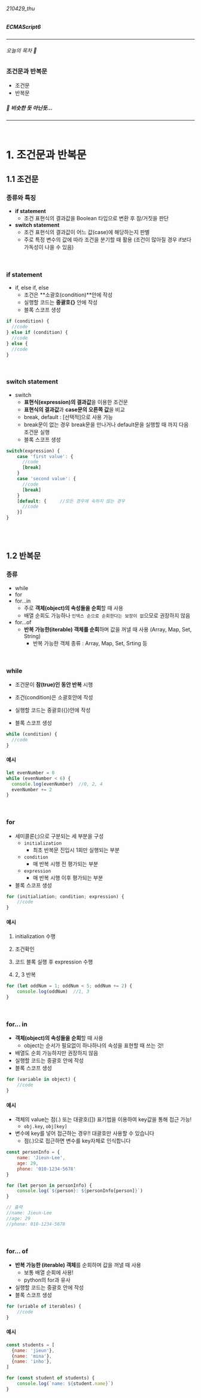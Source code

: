 ###### 210429_thu

##### ECMAScript6

<hr>


###### 오늘의 목차 :musical_note:

### 조건문과 반복문

- 조건문
- 반복문

##### :saxophone: 비슷한 듯 아닌듯...

<hr>
<br>

# 1. 조건문과 반복문

## 1.1 조건문

### 종류와 특징

- **if statement**
  - 조건 표현식의 결과값을 Boolean 타입으로 변환 후 참/거짓을 판단
- **switch statement**
  - 조건 표현식의 결과값이 어느 값(case)에 해당하는지 판별
  - 주로 특정 변수의 값에 따라 조건을 분기할 때 활용 (조건이 많아질  경우 if보다 가독성이 나을 수 있음)

<br>

### if statement

- if, else if, else
  - 조건은 **소괄호(condition)**안에 작성
  - 실행할 코드는 **중괄호{}** 안에 작성
  - 블록 스코프 생성

```js
if (condition) {
  //code
} else if (condition) {
  //code
} else {
  //code
}
```

<br>

### switch statement

- switch
  - **표현식(expression)의 결과값**을 이용한 조건문
  - **표현식의 결과값**과 **case문의 오른쪽 값**을 비교
  - break, default : [선택적]으로 사용 가능
  - break문이 없는 경우 break문을 만나거나 default문을 실행할 때 까지 다음 조건문 실행
  - 블록 스코프 생성

```js
switch(expression) {
    case 'first value': {
      //code
      [break]
    }
    case 'second value': {
      //code
      [break]
    }
    [default: {		//모든 경우에 속하지 않는 경우
      //code
    }]
}
```

<br>

<br>

## 1.2 반복문

### 종류

- while
- for
- for...in
  - 주로 **객체(object)의 속성들을 순회**할 때 사용
  - 배열 순회도 가능하나 `인덱스 순으로 순회한다는 보장이 없`으모로 권장하지 않음
- for...of
  - **반복 가능한(iterable) 객체를 순회**하며 값을 꺼낼 때 사용 (Array, Map, Set, String)
    - 반복 가능한 객체 종류 : Array, Map, Set, Srting 등

<br>

### while

- 조건문이 **참(true)인 동안 반복** 시행

- 조건(condition)은 소괄호안에 작성
- 실행할 코드는 중괄호({})안에 작성
- 블록 스코프 생성

```js
while (condition) {
  //code
}
```

#### 예시

```js
let evenNumber = 0
while (evenNumber < 6) {
  console.log(evenNumber)  //0, 2, 4
  evenNumber += 2
}
```

<br>

### for

- 세미콜론(;)으로 구분되는 세 부분을 구성
  - `initialization`
    - 최초 반복문 진입시 1회만 실행되는 부분
  - `condition`
    - 매 반복 시행 전 평가되는 부분
  - `expression`
    - 매 반복 시행 이후 평가되는 부분
- 블록 스코프 생성

```javascript
for (initialiation; condition; expression) {
    //code
}
```

#### 예시

1. initialization 수행

2. 조건확인

3. 코드 블록 실행 후 expression 수행
4. 2, 3 반복

```js
for (let oddNum = 1; oddNum < 5; oddNum += 2) {
    console.log(oddNum)  //1, 3
}
```

<br>

### for... in

- **객체(object)의 속성들을 순회**할 때 사용
  - object는 순서가 필요없이 하나하나의 속성을 표현할 때 쓰는 것!
- 배열도 순회 가능하지만 권장하지 않음
- 실행할 코드는 중괄호 안에 작성
- 블록 스코프 생성

```javascript
for (variable in object) {
    //code
}
```

#### 예시

- 객체의 value는 점(.) 또는 대괄호([]) 표기법을 이용하여 key값을 통해 접근 가능!
  - `obj.key`, `obj[key]`
- 변수에 key를 넣어 접근하는 경우!! 대괄호만 사용할 수 있습니다
  - 점(.)으로 접근하면 변수를 key자체로 인식합니다

```javascript
const personInfo = {
    name: 'Jieun-Lee',
    age: 29,
    phone: '010-1234-5678'
}

for (let person in personInfo) {
    console.log(`${person}: ${personInfo[person]}`)
}

// 출력
//name: Jieun-Lee
//age: 29
//phone: 010-1234-5678
```

<br>

### for... of

- **반복 가능한 (iterable) 객체**를 순회하며 값을 꺼낼 때 사용
  - 보통 배열 순회에 사용!
  - python의 for과 유사
- 실행할 코드는 중괄호 안에 작성
- 블록 스코프 생성

```javascript
for (vriable of iterables) {
    //code
}
```

#### 예시

```javascript
const students = [
  {name: 'jieun'},
  {name: 'mina'},
  {name: 'inho'},
]

for (const student of students) {
    console.log(`name: ${student.name}`)
}
```


